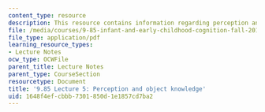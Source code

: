 ```yaml
---
content_type: resource
description: This resource contains information regarding perception and object knowledge.
file: /media/courses/9-85-infant-and-early-childhood-cognition-fall-2012/1648f4efcbbb7301850d1e1857cd7ba2_MIT9_85F12_lec5.pdf
file_type: application/pdf
learning_resource_types:
- Lecture Notes
ocw_type: OCWFile
parent_title: Lecture Notes
parent_type: CourseSection
resourcetype: Document
title: '9.85 Lecture 5: Perception and object knowledge'
uid: 1648f4ef-cbbb-7301-850d-1e1857cd7ba2
---
```

